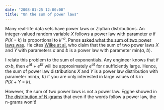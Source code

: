 ```yaml
---
date: "2008-01-25 12:00:00"
title: "On the sum of power laws"
---
```




Many real-life data sets have power laws or Zipfian distributions. An integer-valued random variable _X_ follows a power law with parameter _a_ if <em>P</em>(<em>X</em>&nbsp;=&nbsp;<em>k</em>) is proportional to <em>k</em><sup>&#8211;<em>a</em></sup>. Panos [asked what the sum of two power laws was](https://behind-the-enemy-lines.blogspot.com/2008/01/misunderstandings-of-power-law.html). He cites [Wilke at al.](http://arxiv.org/abs/adap-org/9803001) who claim that the sum of two power laws _X_ and _Y_ with parameters _a_ and _b_ is a power law with parameter min(<em>a</em>,&nbsp;<em>b</em>).

I relate this problem to the sum of exponentials. Any engineer knows that if <em>a</em>><em>b</em>, then <em>e</em><sup><em>a</em><em>t</em></sup>&nbsp;+&nbsp;<em>e</em><sup><em>b</em><em>t</em></sup> will be approximately <em>e</em><sup><em>a</em><em>t</em></sup> for _t_ sufficiently large. Hence, the sum of power law distributions _X_ and _Y_ is a power law distribution with parameter min(<em>a</em>,&nbsp;<em>b</em>) if you are only interested in large values of k in <em>P</em>(<em>X</em>&nbsp;+&nbsp;<em>Y</em>&nbsp;=&nbsp;<em>k</em>).

However, the sum of two power laws is not a power law. Egghe showed in [The distribution of N-grams](https://link.springer.com/article/10.1023/A:1005634925734) that even if the words follow a power law, the n-grams won&rsquo;t! 

